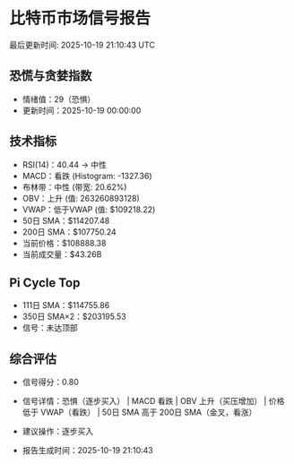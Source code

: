 # 比特币市场信号报告

最后更新时间: 2025-10-19 21:10:43 UTC

## 恐慌与贪婪指数
- 情绪值：29（恐惧）
- 更新时间：2025-10-19 00:00:00

## 技术指标
- RSI(14)：40.44 → 中性
- MACD：看跌 (Histogram: -1327.36)
- 布林带：中性 (带宽: 20.62%)
- OBV：上升 (值: 263260893128)
- VWAP：低于VWAP (值: $109218.22)
- 50日 SMA：$114207.48
- 200日 SMA：$107750.24
- 当前价格：$108888.38
- 当前成交量：$43.26B

## Pi Cycle Top
- 111日 SMA：$114755.86
- 350日 SMA×2：$203195.53
- 信号：未达顶部

## 综合评估
- 信号得分：0.80
- 信号详情：恐惧（逐步买入） | MACD 看跌 | OBV 上升（买压增加） | 价格低于 VWAP（看跌） | 50日 SMA 高于 200日 SMA（金叉，看涨）
- 建议操作：逐步买入

- 报告生成时间：2025-10-19 21:10:43